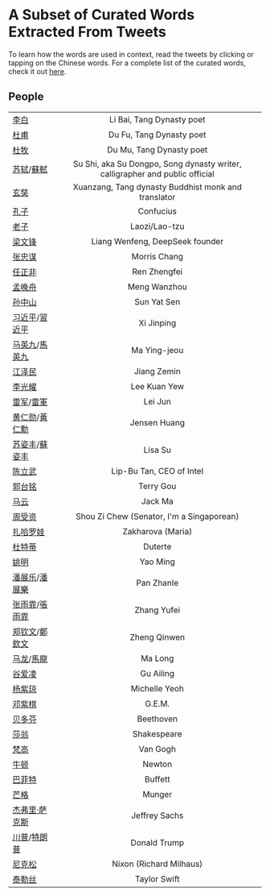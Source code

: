 # A Subset of Curated Words Extracted From Tweets

To learn how the words are used in context, read the tweets by clicking or tapping on the Chinese words. For a complete 
list of the curated words, check it out [here](words_tweets_stats.md).

## People
|  |  |
| ----- | :---: |
| [李白](../hanzi-cards/李白.md) | Li Bai, Tang Dynasty poet |
| [杜甫](../hanzi-cards/杜甫.md) | Du Fu, Tang Dynasty poet |
| [杜牧](../hanzi-cards/杜牧.md) | Du Mu, Tang Dynasty poet |
| [苏轼](../hanzi-cards/苏轼.md)/[蘇軾](../hanzi-cards/蘇軾.md) | Su Shi, aka Su Dongpo, Song dynasty writer, calligrapher and public official |
| [玄奘](../hanzi-cards/玄奘.md) | Xuanzang, Tang dynasty Buddhist monk and translator |
| [孔子](../hanzi-cards/孔子.md) | Confucius |
| [老子](../hanzi-cards/老子.md) | Laozi/Lao-tzu |
| [梁文锋](../hanzi-cards/梁文锋.md) | Liang Wenfeng, DeepSeek founder |
| [张忠谋](../hanzi-cards/张忠谋.md) | Morris Chang |
| [任正非](../hanzi-cards/任正非.md) | Ren Zhengfei |
| [孟晚舟](../hanzi-cards/孟晚舟.md) | Meng Wanzhou |
| [孙中山](../hanzi-cards/孙中山.md) | Sun Yat Sen |
| [习近平](../hanzi-cards/习近平.md)/[習近平](../hanzi-cards/習近平.md) | Xi Jinping |
| [马英九](../hanzi-cards/马英九.md)/[馬英九](../hanzi-cards/馬英九.md) | Ma Ying-jeou |
| [江泽民](../hanzi-cards/江泽民.md) | Jiang Zemin |
| [李光耀](../hanzi-cards/李光耀.md) | Lee Kuan Yew |
| [雷军](../hanzi-cards/雷军.md)/[雷軍](../hanzi-cards/雷軍.md) | Lei Jun |
| [黄仁勋](../hanzi-cards/黄仁勋.md)/[黃仁勳](../hanzi-cards/黃仁勳.md) | Jensen Huang |
| [苏姿丰](../hanzi-cards/苏姿丰.md)/[蘇姿丰](../hanzi-cards/蘇姿丰.md) | Lisa Su |
| [陈立武](../hanzi-cards/陈立武.md) | Lip-Bu Tan, CEO of Intel |
| [郭台铭](../hanzi-cards/郭台铭.md) | Terry Gou |
| [马云](../hanzi-cards/马云.md) | Jack Ma |
| [周受资](../hanzi-cards/周受资.md) | Shou Zi Chew (Senator, I'm a Singaporean) |
| [扎哈罗娃](../hanzi-cards/扎哈罗娃.md) | Zakharova (Maria) |
| [杜特蒂](../hanzi-cards/杜特蒂.md) | Duterte |
| [姚明](../hanzi-cards/姚明.md) | Yao Ming |
| [潘展乐](../hanzi-cards/潘展乐.md)/[潘展樂](../hanzi-cards/潘展樂.md) | Pan Zhanle |
| [张雨霏](../hanzi-cards/张雨霏.md)/[張雨霏](../hanzi-cards/張雨霏.md) | Zhang Yufei |
| [郑钦文](../hanzi-cards/郑钦文.md)/[鄭欽文](../hanzi-cards/鄭欽文.md) | Zheng Qinwen |
| [马龙](../hanzi-cards/马龙.md)/[馬龍](../hanzi-cards/馬龍.md) | Ma Long |
| [谷爱凌](../hanzi-cards/谷爱凌.md) | Gu Ailing |
| [杨紫琼](../hanzi-cards/杨紫琼.md) | Michelle Yeoh |
| [邓紫棋](../hanzi-cards/邓紫棋.md) | G.E.M. |
| [贝多芬](../hanzi-cards/贝多芬.md) | Beethoven |
| [莎翁](../hanzi-cards/莎翁.md) | Shakespeare |
| [梵高](../hanzi-cards/梵高.md) | Van Gogh |
| [牛顿](../hanzi-cards/牛顿.md) | Newton |
| [巴菲特](../hanzi-cards/巴菲特.md) | Buffett |
| [芒格](../hanzi-cards/芒格.md) | Munger |
| [杰弗里·萨克斯](../hanzi-cards/杰弗里·萨克斯.md) | Jeffrey Sachs |
| [川普](../hanzi-cards/川普.md)/[特朗普](../hanzi-cards/特朗普.md) | Donald Trump |
| [尼克松](../hanzi-cards/尼克松.md) | Nixon (Richard Milhaus) |
| [泰勒丝](../hanzi-cards/泰勒丝.md) | Taylor Swift |